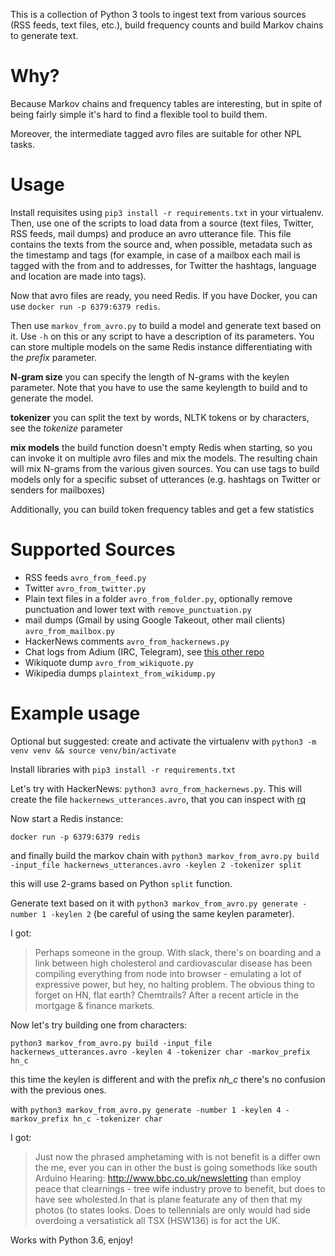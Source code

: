This is a collection of Python 3 tools to ingest text from various sources (RSS feeds, text files, etc.), build frequency counts and build Markov chains to generate text.

Why?
====
Because Markov chains and frequency tables are interesting, but in spite of being fairly simple it's hard to find a flexible tool to build them. 

Moreover, the intermediate tagged avro files are suitable for other NPL tasks.

Usage
=====
Install requisites using `pip3 install -r requirements.txt` in your virtualenv.
Then, use one of the scripts to load data from a source (text files, Twitter, RSS feeds, mail dumps) and produce an avro utterance file. This file contains the texts from the source and, when possible, metadata such as the timestamp and tags (for example, in case of a mailbox each mail is tagged with the from and to addresses, for Twitter the hashtags, language and location are made into tags).
 
 Now that avro files are ready, you need Redis. If you have Docker, you can use `docker run -p 6379:6379 redis`.
  
 Then use `markov_from_avro.py` to build a model and generate text based on it. Use `-h`  on this or any script to have a description of its parameters. You can store multiple models on the same Redis instance differentiating with the _prefix_ parameter.
 
 
 __N-gram size__ you can specify the length of N-grams with the keylen parameter. Note that you have to use the same keylength to build and to generate the model.
 
 __tokenizer__ you can split the text by words, NLTK tokens or by characters, see the _tokenize_ parameter
 
 __mix models__ the build function doesn't empty Redis when starting, so you can invoke it on multiple avro files and mix the models. The resulting chain will mix N-grams from the various given sources. You can use tags to build models only for a specific subset of utterances (e.g. hashtags on Twitter or senders for mailboxes)

Additionally, you can build token frequency tables and get a few statistics
 
Supported Sources
=======
* RSS feeds `avro_from_feed.py`
* Twitter `avro_from_twitter.py`
* Plain text files in a folder `avro_from_folder.py`, optionally remove punctuation and lower text with `remove_punctuation.py` 
* mail dumps (Gmail by using Google Takeout, other mail clients) `avro_from_mailbox.py`
* HackerNews comments `avro_from_hackernews.py`
* Chat logs from Adium (IRC, Telegram), see [this other repo](https://github.com/jacopofar/adium-to-avro)
* Wikiquote dump `avro_from_wikiquote.py`
* Wikipedia dumps `plaintext_from_wikidump.py`

Example usage
=======
Optional but suggested: create and activate the virtualenv with `python3 -m venv venv && source venv/bin/activate`

Install libraries with `pip3 install -r requirements.txt`

Let's try with HackerNews: `python3 avro_from_hackernews.py`. This will create the file `hackernews_utterances.avro`, that you can inspect with [rq](https://github.com/dflemstr/rq)

Now start a Redis instance:

`docker run -p 6379:6379 redis`

and finally build the markov chain with
`python3 markov_from_avro.py build -input_file hackernews_utterances.avro -keylen 2 -tokenizer split`

this will use 2-grams based on Python `split` function.

Generate text based on it with `python3 markov_from_avro.py generate -number 1 -keylen 2` (be careful of using the same keylen parameter).

I got:


> Perhaps someone in the group. With slack, there's on boarding and a link between high cholesterol and cardiovascular disease has been compiling everything from node into browser - emulating a lot of expressive power, but hey, no halting problem. The obvious thing to forget on HN, flat earth? Chemtrails? After a recent article in the mortgage & finance markets.

Now let's try building one from characters:

`python3 markov_from_avro.py build -input_file hackernews_utterances.avro -keylen 4 -tokenizer char -markov_prefix hn_c`

this time the keylen is different and with the prefix _nh_c_ there's no confusion with the previous ones.

with `python3 markov_from_avro.py generate -number 1 -keylen 4 -markov_prefix hn_c -tokenizer char`

I got:

> Just now the phrased amphetaming with is not benefit is a differ own the me, ever you can in other the bust is going somethods like south Arduino Hearing: http://www.bbc.co.uk/newsletting than employ peace that clearnings - tree wife industry prove to benefit, but does to have see wholested.In that is plane featurate any of then that my photos (to states looks. Does to tellennials are only would had side overdoing a versatistick all TSX (HSW136) is for act the UK.

Works with Python 3.6, enjoy!